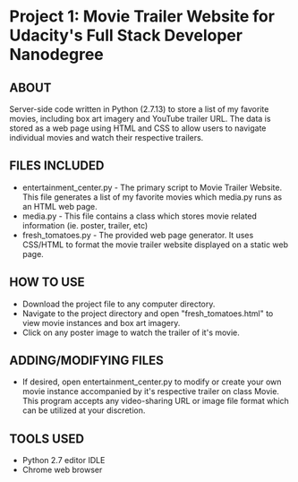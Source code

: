 # Project 1: Movie Trailer Website for Udacity's Full Stack Developer Nanodegree
## ABOUT

Server-side code written in Python (2.7.13) to store a list of my favorite movies, including box art imagery and YouTube trailer URL.
The data is stored as a web page using HTML and CSS to allow users to navigate individual movies and watch their respective trailers.

## FILES INCLUDED

- entertainment_center.py - The primary script to Movie Trailer Website. This file generates a list of my favorite movies which media.py runs as an HTML web page.
- media.py - This file contains a class which stores movie related information (ie. poster, trailer, etc)
- fresh_tomatoes.py - The provided web page generator. It uses CSS/HTML to format the movie trailer website displayed on a static web page.

## HOW TO USE

- Download the project file to any computer directory.
- Navigate to the project directory and open "fresh_tomatoes.html" to view movie instances and box art imagery.
- Click on any poster image to watch the trailer of it's movie.

## ADDING/MODIFYING FILES

- If desired, open entertainment_center.py to modify or create your own movie instance accompanied by it's respective trailer on class Movie. This program accepts any video-sharing URL or image file format which can be utilized at your discretion.

## TOOLS USED

- Python 2.7 editor IDLE
- Chrome web browser
